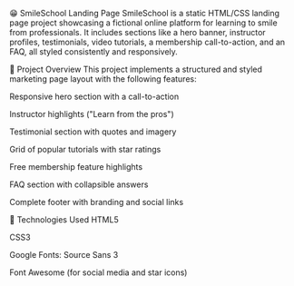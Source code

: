 😁 SmileSchool Landing Page
SmileSchool is a static HTML/CSS landing page project showcasing a fictional online platform for learning to smile from professionals. It includes sections like a hero banner, instructor profiles, testimonials, video tutorials, a membership call-to-action, and an FAQ, all styled consistently and responsively.

📄 Project Overview
This project implements a structured and styled marketing page layout with the following features:

Responsive hero section with a call-to-action

Instructor highlights ("Learn from the pros")

Testimonial section with quotes and imagery

Grid of popular tutorials with star ratings

Free membership feature highlights

FAQ section with collapsible answers

Complete footer with branding and social links

🧰 Technologies Used
HTML5

CSS3

Google Fonts: Source Sans 3

Font Awesome (for social media and star icons)